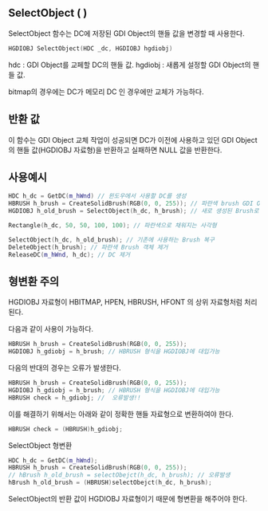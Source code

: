 ## SelectObject ( )

SelectObject 함수는 DC에 저장된 GDI Object의 핸들 값을 변경할 때 사용한다. 

```c++
HGDIOBJ SelectObject(HDC _dc, HGDIOBJ hgdiobj)
```
hdc : GDI Object를 교페할 DC의 핸들 값.
hgdiobj : 새롭게 설정할 GDI Object의 핸들 값.

bitmap의 경우에는 DC가 메모리 DC 인 경우에만 교체가 가능하다.

## 반환 값

이 함수는 GDI Object 교체 작업이 성공되면 DC가 이전에 사용하고 있던 GDI Object 의 핸들 값(HGDIOBJ 자료형)을 반환하고 실패하면 NULL 값을 반환한다.

## 사용예시

```c++
HDC h_dc = GetDC(m_hWnd) // 윈도우에서 사용할 DC를 생성
HBRUSH h_brush = CreateSolidBrush(RGB(0, 0, 255)); // 파란색 brush GDI Object 생성
HGDIOBJ h_old_brush = SelectObject(h_dc, h_brush); // 새로 생성된 Brush로 교체

Rectangle(h_dc, 50, 50, 100, 100); // 파란색으로 채워지는 사각형

SelectObject(h_dc, h_old_brush); // 기존에 사용하는 Brush 복구
DeleteObject(h_brush); // 파란색 Brush 객체 제거
ReleaseDC(m_hWnd, h_dc); // DC 제거
```

## 형변환 주의

HGDIOBJ 자료형이 HBITMAP, HPEN, HBRUSH, HFONT 의 상위 자료형처럼 처리된다.

다음과 같이 사용이 가능하다.
```c++
HBRUSH h_brush = CreateSolidBrush(RGB(0, 0, 255));
HGDIOBJ h_gdiobj = h_brush; // HBRUSH 형식을 HGDIOBJ에 대입가능
```

다음의 반대의 경우는 오류가 발생한다. 
```c++
HBRUSH h_brush = CreateSolidBrush(RGB(0, 0, 255));
HGDIOBJ h_gdiobj = h_brush; // HBRUSH 형식을 HGDIOBJ에 대입가능
HBRUSH check = h_gdiobj; //  오류발생!!
```

이를 해결하기 위해서는 아래와 같이 정확한 핸들 자료형으로 변환하여야 한다.
```c++
HBRUSH check = (HBRUSH)h_gdiobj;
```

SelectObject 형변환

```c++
HDC h_dc = GetDC(m_hWnd);
HBRUSH h_brush = CreateSolidBrush(RGB(0, 0, 255));
// hBrush h_old_brush = selectObejct(h_dc, h_brush); // 오류발생
hBrush h_old_brush = (HBRUSH)selectObejct(h_dc, h_brush);
```
SelectObject의 반환 값이 HGDIOBJ 자료형이기 때문에 형변환을 해주어야 한다.